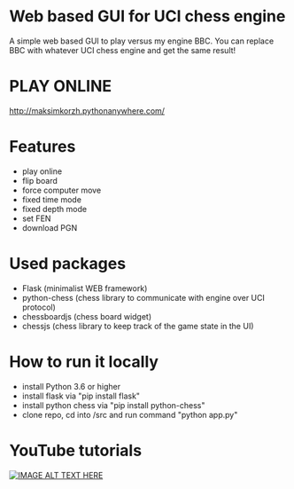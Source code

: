 # Web based GUI for UCI chess engine
A simple web based GUI to play versus my engine BBC. You can replace BBC with whatever UCI chess engine and get the same result!

# PLAY ONLINE
http://maksimkorzh.pythonanywhere.com/

# Features
 - play online
 - flip board
 - force computer move
 - fixed time mode
 - fixed depth mode
 - set FEN
 - download PGN
 
 # Used packages
 - Flask (minimalist WEB framework)
 - python-chess (chess library to communicate with engine over UCI protocol)
 - chessboardjs (chess board widget)
 - chessjs (chess library to keep track of the game state in the UI)
 
 # How to run it locally
  - install Python 3.6 or higher
  - install flask via "pip install flask"
  - install python chess via "pip install python-chess"
  - clone repo, cd into /src and run command "python app.py"

# YouTube tutorials
[![IMAGE ALT TEXT HERE](https://img.youtube.com/vi/_0uKZbHWVKM/0.jpg)](https://www.youtube.com/watch?v=_0uKZbHWVKM&list=PLmN0neTso3Jz-6--Mj51Hc3jiLhkQm0DB)
